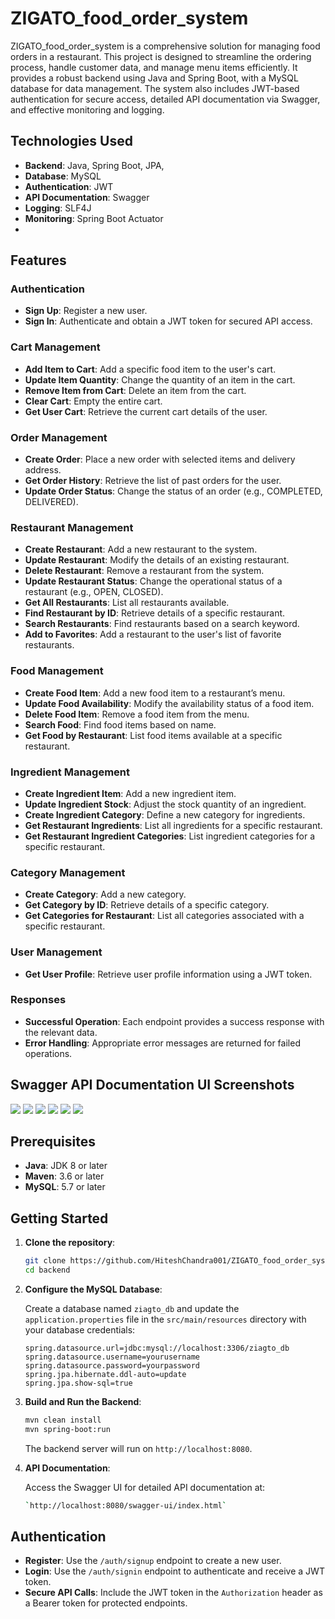 # ZIGATO_food_order_system

ZIGATO_food_order_system is a comprehensive solution for managing food orders in a restaurant. This project is designed to streamline the ordering process, handle customer data, and manage menu items efficiently. It provides a robust backend using Java and Spring Boot, with a MySQL database for data management. The system also includes JWT-based authentication for secure access, detailed API documentation via Swagger, and effective monitoring and logging.

## Technologies Used

- **Backend**: Java, Spring Boot, JPA, 
- **Database**: MySQL
- **Authentication**: JWT
- **API Documentation**: Swagger
- **Logging**: SLF4J
- **Monitoring**: Spring Boot Actuator
- 
## Features

### Authentication
- **Sign Up**: Register a new user.
- **Sign In**: Authenticate and obtain a JWT token for secured API access.

### Cart Management
- **Add Item to Cart**: Add a specific food item to the user's cart.
- **Update Item Quantity**: Change the quantity of an item in the cart.
- **Remove Item from Cart**: Delete an item from the cart.
- **Clear Cart**: Empty the entire cart.
- **Get User Cart**: Retrieve the current cart details of the user.

### Order Management
- **Create Order**: Place a new order with selected items and delivery address.
- **Get Order History**: Retrieve the list of past orders for the user.
- **Update Order Status**: Change the status of an order (e.g., COMPLETED, DELIVERED).

### Restaurant Management
- **Create Restaurant**: Add a new restaurant to the system.
- **Update Restaurant**: Modify the details of an existing restaurant.
- **Delete Restaurant**: Remove a restaurant from the system.
- **Update Restaurant Status**: Change the operational status of a restaurant (e.g., OPEN, CLOSED).
- **Get All Restaurants**: List all restaurants available.
- **Find Restaurant by ID**: Retrieve details of a specific restaurant.
- **Search Restaurants**: Find restaurants based on a search keyword.
- **Add to Favorites**: Add a restaurant to the user's list of favorite restaurants.

### Food Management
- **Create Food Item**: Add a new food item to a restaurant’s menu.
- **Update Food Availability**: Modify the availability status of a food item.
- **Delete Food Item**: Remove a food item from the menu.
- **Search Food**: Find food items based on name.
- **Get Food by Restaurant**: List food items available at a specific restaurant.

### Ingredient Management
- **Create Ingredient Item**: Add a new ingredient item.
- **Update Ingredient Stock**: Adjust the stock quantity of an ingredient.
- **Create Ingredient Category**: Define a new category for ingredients.
- **Get Restaurant Ingredients**: List all ingredients for a specific restaurant.
- **Get Restaurant Ingredient Categories**: List ingredient categories for a specific restaurant.

### Category Management
- **Create Category**: Add a new category.
- **Get Category by ID**: Retrieve details of a specific category.
- **Get Categories for Restaurant**: List all categories associated with a specific restaurant.

### User Management
- **Get User Profile**: Retrieve user profile information using a JWT token.

### Responses
- **Successful Operation**: Each endpoint provides a success response with the relevant data.
- **Error Handling**: Appropriate error messages are returned for failed operations.



## Swagger API Documentation UI Screenshots

<img src="https://imgur.com/wVQ9kik.png">
<img src="https://imgur.com/1zFrrko.png">
<img src="https://imgur.com/psaID1W.png">
<img src="https://imgur.com/d5PNfHE.png">
<img src="https://imgur.com/UG6iHqX.png">
<img src="https://imgur.com/uUhaiKD.png">



## Prerequisites

- **Java**: JDK 8 or later
- **Maven**: 3.6 or later
- **MySQL**: 5.7 or later

## Getting Started

1. **Clone the repository**:
    ```bash
    git clone https://github.com/HiteshChandra001/ZIGATO_food_order_system.git
    cd backend
    ```

2. **Configure the MySQL Database**:

    Create a database named `ziagto_db` and update the `application.properties` file in the `src/main/resources` directory with your database credentials:
    ```properties
    spring.datasource.url=jdbc:mysql://localhost:3306/ziagto_db
    spring.datasource.username=yourusername
    spring.datasource.password=yourpassword
    spring.jpa.hibernate.ddl-auto=update
    spring.jpa.show-sql=true
    ```

3. **Build and Run the Backend**:
    ```bash
    mvn clean install
    mvn spring-boot:run
    ```
    
    The backend server will run on `http://localhost:8080`.


3. **API Documentation**:

    Access the Swagger UI for detailed API documentation at:

    ```bash
    `http://localhost:8080/swagger-ui/index.html`
    ```


## Authentication

- **Register**: Use the `/auth/signup` endpoint to create a new user.
- **Login**: Use the `/auth/signin` endpoint to authenticate and receive a JWT token.
- **Secure API Calls**: Include the JWT token in the `Authorization` header as a Bearer token for protected endpoints.
